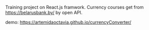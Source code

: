 Training project on React.js framwork.
Currency courses get from https://belarusbank.by/ by open API.

demo: https://artemidaoctavia.github.io/currencyConverter/
